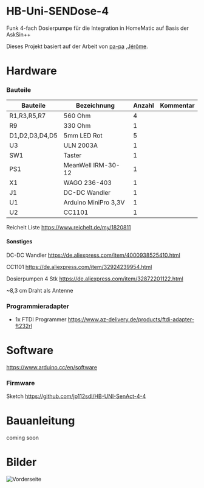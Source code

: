 # HB-Uni-SENDose-4
Funk 4-fach Dosierpumpe für die Integration in HomeMatic auf Basis der AskSin++

Dieses Projekt basiert auf der Arbeit von [pa-pa](https://github.com/pa-pa/AskSinPP) ,[Jérôme](https://github.com/jp112sdl/Beispiel_AskSinPP).

# Hardware

### Bauteile

Bauteile                   | Bezeichnung          | Anzahl | Kommentar   | 
-------------------------- | -------------------- | ------ | ----------- | 
R1,R3,R5,R7                | 560 Ohm              |   4    |             |
R9                         | 330 Ohm              |   1    |             |
D1,D2,D3,D4,D5             | 5mm LED Rot          |   5    |             |
U3                         | ULN 2003A            |   1    |             |
SW1                        | Taster               |   1    |             |
PS1                        | MeanWell IRM-30-12   |   1    |             |
X1                         | WAGO 236-403         |   1    |             |
J1                         | DC-DC Wandler        |   1    |             |
U1                         | Arduino MiniPro 3,3V |   1    |             |
U2                         | CC1101               |   1    |             |

Reichelt Liste https://www.reichelt.de/my/1820811

#### Sonstiges

DC-DC Wandler https://de.aliexpress.com/item/4000938525410.html

CC1101 https://de.aliexpress.com/item/32924239954.html

Dosierpumpen 4 Stk https://de.aliexpress.com/item/32872201122.html

~8,3 cm Draht als Antenne

### Programmieradapter
- 1x FTDI Programmer https://www.az-delivery.de/products/ftdi-adapter-ft232rl


# Software

https://www.arduino.cc/en/software


### Firmware

Sketch https://github.com/jp112sdl/HB-UNI-SenAct-4-4

# Bauanleitung

coming soon

# Bilder
![Vorderseite](https://github.com/maxx3105/HB-Uni-SENDose-4/blob/main/HB-Uni-SenDose-4.png)

